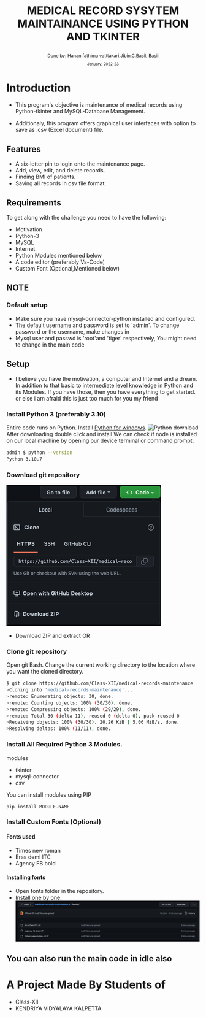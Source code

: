 
<div align="center">

  <h1> MEDICAL RECORD SYSYTEM MAINTAINANCE USING PYTHON AND TKINTER</h1>

  <sub>Done by: <a>Hanan fathima vatttakari,Jibin.C.Basil, Basil</a><br>
<small> January, 2022-23</small></sub>

</div>

# Introduction
- This program's objective is      maintenance of medical records using Python-tkinter and MySQL-Database Management.

- Additionaly, this program offers graphical user interfaces with option to save as .csv (Excel document) file.

## Features

- A six-letter pin to login onto the maintenance page.
- Add, view, edit, and delete records.
- Finding BMI of patients.
- Saving all records in csv file format.

## Requirements
To get along with the challenge you need to have the following:
- Motivation
- Python-3
- MySQL
- Internet
- Python Modules mentioned below
- A code editor (preferably Vs-Code)
- Custom Font (Optional,Mentioned below)

## NOTE

### Default setup
- Make sure you have mysql-connector-python installed and configured.
- The default username and password is set to 'admin'. To change password or the username, make changes in 
- Mysql user and passwd is 'root'and 'tiger' respectively, You might need to change in the main code

## Setup
- I believe you have the motivation, a computer and Internet and a dream. In addition to that basic to intermediate level knowledge in Python and its Modules. If you have those, then you have everything to get started.
or else i am afraid this is just too much for you my friend

### Install Python 3 (preferably 3.10)
Entire code runs on Python. Install [Python for windows](https://www.python.org/downloads/).
![Python download](images/download_python.png)
After downloading double click and install
We can check if node is installed on our local machine by opening our device terminal or command prompt.

```sh
admin $ python --version
Python 3.10.7
```
### Download git repository
![Download repository](IMAGE/repository.png)
- Download ZIP and extract OR
### Clone git repository
Open git Bash.
Change the current working directory to the location where you want the cloned directory.
```sh
$ git clone https://github.com/Class-XII/medical-records-maintenance
>Cloning into 'medical-records-maintenance'...
>remote: Enumerating objects: 30, done.
>remote: Counting objects: 100% (30/30), done.
>remote: Compressing objects: 100% (29/29), done.
>remote: Total 30 (delta 11), reused 0 (delta 0), pack-reused 0
>Receiving objects: 100% (30/30), 20.26 KiB | 5.06 MiB/s, done.
>Resolving deltas: 100% (11/11), done.
```
### Install All Required Python 3 Modules.
modules
- tkinter
- mysql-connector
- csv

You can install modules using PIP

```
pip install MODULE-NAME
```
### Install Custom Fonts (Optional)

#### Fonts used
- Times new roman
- Eras demi ITC
- Agency FB bold

#### Installing fonts
- Open fonts folder in the repository.
- Install one by one.
![installing fonts](IMAGE/font.png)

## You can also run the main code in idle also 

# A Project Made By Students of 
- Class-XII 
- KENDRIYA VIDYALAYA KALPETTA
